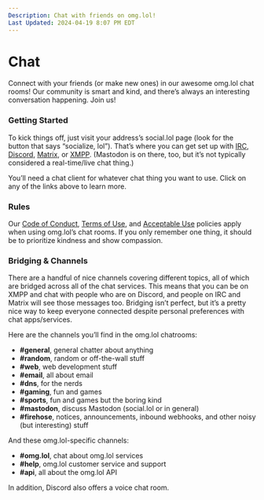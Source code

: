 ```yaml
---
Description: Chat with friends on omg.lol!
Last Updated: 2024-04-19 8:07 PM EDT
---
```


# Chat

Connect with your friends (or make new ones) in our awesome omg.lol chat rooms! Our community is smart and kind, and there’s always an interesting conversation happening. Join us!

### Getting Started

To kick things off, just visit your address’s social.lol page (look for the button that says “socialize, lol”). That’s where you can get set up with [IRC](/info/irc), [Discord](/info/irc), [Matrix](/info/matrix), or [XMPP](/info/xmpp). (Mastodon is on there, too, but it’s not typically considered a real-time/live chat thing.)

You’ll need a chat client for whatever chat thing you want to use. Click on any of the links above to learn more.

### Rules

Our [Code of Conduct](/info/code-of-conduct), [Terms of Use](/info/legal), and [Acceptable Use](/info/legal) policies apply when using omg.lol’s chat rooms. If you only remember one thing, it should be to prioritize kindness and show compassion. 

### Bridging & Channels

There are a handful of nice channels covering different topics, all of which are bridged across all of the chat services. This means that you can be on XMPP and chat with people who are on Discord, and people on IRC and Matrix will see those messages too. Bridging isn’t perfect, but it’s a pretty nice way to keep everyone connected despite personal preferences with chat apps/services.

Here are the channels you’ll find in the omg.lol chatrooms:

  * **#general**, general chatter about anything
  * **#random**, random or off-the-wall stuff
  * **#web**, web development stuff
  * **#email**, all about email
  * **#dns**, for the nerds
  * **#gaming**, fun and games
  * **#sports**, fun and games but the boring kind
  * **#mastodon**, discuss Mastodon (social.lol or in general)
  * **#firehose**, notices, announcements, inbound webhooks, and other noisy (but interesting) stuff

And these omg.lol-specific channels:

  * **#omg.lol**, chat about omg.lol services
  * **#help**, omg.lol customer service and support
  * **#api**, all about the omg.lol API

In addition, Discord also offers a voice chat room.
